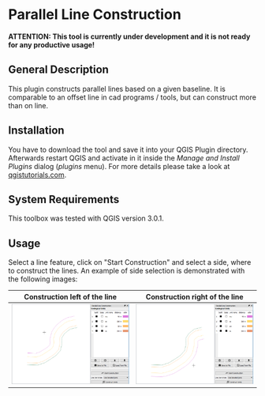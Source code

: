 # Parallel Line Construction

**ATTENTION: This tool is currently under development and it is not ready for any productive usage!**

## General Description

This plugin constructs parallel lines based on a given baseline. It is comparable to an offset line in cad programs / tools, but can construct more than on line.

## Installation

You have to download the tool and save it into your QGIS Plugin directory. Afterwards restart QGIS and activate in it inside the *Manage and Install Plugins* dialog (*plugins* menu). For more details please take a look at [qgistutorials.com](http://www.qgistutorials.com/en/docs/using_plugins.html).

## System Requirements

This toolbox was tested with QGIS version 3.0.1.

## Usage

Select a line feature, click on "Start Construction" and select a side, where to construct the lines. An example of side selection is demonstrated with the following images:

Construction left of the line | Construction right of the line
--- | ---
![Side Selection Left](images/example_side_left.png "Side Selection Left") | ![Side Selection Right](images/example_side_right.png "Side Selection Right")